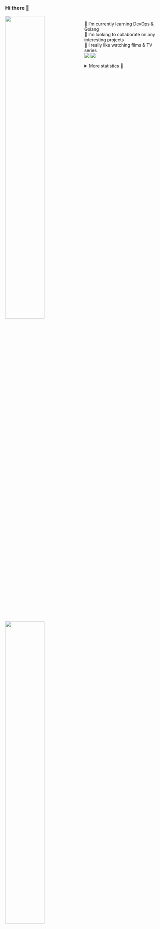### Hi there 👋


[<img align="left" width="50%" src="https://github-readme-stats.vercel.app/api?username=rufusnufus&hide=issues&show_icons=true&count_private=true&theme=transparent&title_color=FF6F40&text_color=FBF9F8&icon_color=F48242&hide_border=true&hide_title=true#gh-dark-mode-only">](https://metrics.lecoq.io/rufusnufus#gh-dark-mode-only)
[<img align="left" width="50%" src="https://github-readme-stats.vercel.app/api?username=rufusnufus&hide=issues&show_icons=true&count_private=true&theme=transparent&title_color=FF6533&text_color=4D4644&icon_color=FF8038&hide_border=true&hide_title=true#gh-light-mode-only">](https://metrics.lecoq.io/rufusnufus#gh-light-mode-only)

<p>
  <br>
  🌱 I’m currently learning DevOps & Golang</br>
  👯 I’m looking to collaborate on any interesting projects</br>
  🎥 I really like watching films & TV series</br>
  <a href="https://linkedin.com/in/rufusnufus"><img src="https://img.shields.io/badge/linkedin-0077B5.svg?style=for-the-badge&logo=linkedin&logoColor=white"/></a>
  <a href="https://t.me/rufusnufus"><img src="https://img.shields.io/badge/-telegram-black?style=for-the-badge&color=blue&logo=telegram"/></a>
</p>

<p text-align="left">
<details>
  <summary>More statistics 👀</summary><br/>

<!--START_SECTION:waka-->
![Code Time](http://img.shields.io/badge/Code%20Time-425%20hrs%2053%20mins-blue)

![Profile Views](http://img.shields.io/badge/Profile%20Views-0-blue)

**I'm an Early 🐤** 

```text
🌞 Morning                6568 commits        █████░░░░░░░░░░░░░░░░░░░░   21.40 % 
🌆 Daytime                17849 commits       ███████████████░░░░░░░░░░   58.15 % 
🌃 Evening                5493 commits        ████░░░░░░░░░░░░░░░░░░░░░   17.89 % 
🌙 Night                  787 commits         █░░░░░░░░░░░░░░░░░░░░░░░░   02.56 % 
```
📅 **I'm Most Productive on Monday** 

```text
Monday                   6225 commits        █████░░░░░░░░░░░░░░░░░░░░   20.28 % 
Tuesday                  5804 commits        █████░░░░░░░░░░░░░░░░░░░░   18.91 % 
Wednesday                6161 commits        █████░░░░░░░░░░░░░░░░░░░░   20.07 % 
Thursday                 5500 commits        ████░░░░░░░░░░░░░░░░░░░░░   17.92 % 
Friday                   5423 commits        ████░░░░░░░░░░░░░░░░░░░░░   17.67 % 
Saturday                 671 commits         █░░░░░░░░░░░░░░░░░░░░░░░░   02.19 % 
Sunday                   913 commits         █░░░░░░░░░░░░░░░░░░░░░░░░   02.97 % 
```


📊 **This Week I Spent My Time On** 

```text
💬 Programming Languages: 
Terraform                1 hr 13 mins        ████████████████░░░░░░░░░   63.98 % 
YAML                     17 mins             ████░░░░░░░░░░░░░░░░░░░░░   15.33 % 
Other                    15 mins             ███░░░░░░░░░░░░░░░░░░░░░░   13.28 % 
Bash                     4 mins              █░░░░░░░░░░░░░░░░░░░░░░░░   03.71 % 
Smarty                   2 mins              █░░░░░░░░░░░░░░░░░░░░░░░░   02.29 % 

🔥 Editors: 
VS Code                  1 hr 55 mins        █████████████████████████   100.00 % 
```

**I Mostly Code in Java** 

```text
Python                   19 repos            ███░░░░░░░░░░░░░░░░░░░░░░   12.50 % 
Smarty                   13 repos            ██░░░░░░░░░░░░░░░░░░░░░░░   08.55 % 
HCL                      7 repos             █░░░░░░░░░░░░░░░░░░░░░░░░   04.61 % 
HTML                     4 repos             █░░░░░░░░░░░░░░░░░░░░░░░░   02.63 % 
Mustache                 4 repos             █░░░░░░░░░░░░░░░░░░░░░░░░   02.63 % 
```




 Last Updated on 03/08/2023 01:07:28 UTC
<!--END_SECTION:waka-->

</details>
</p>
